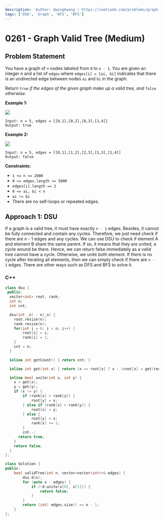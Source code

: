 ```yaml
---
description: 'Author: @wingkwong | https://leetcode.com/problems/graph-valid-tree/'
tags: ['DSU', 'Graph', 'DFS', 'BFS']
---
```


# 0261 - Graph Valid Tree (Medium)

## Problem Statement

You have a graph of `n` nodes labeled from `0` to `n - 1`. You are given an integer n and a list of `edges` where `edges[i] = [ai, bi]` indicates that there is an undirected edge between nodes `ai` and `bi` in the graph.

Return `true` _if the edges of the given graph make up a valid tree, and_ `false` _otherwise_.

&#x20;

**Example 1:**

![](https://assets.leetcode.com/uploads/2021/03/12/tree1-graph.jpg)

```
Input: n = 5, edges = [[0,1],[0,2],[0,3],[1,4]]
Output: true
```

**Example 2:**

![](https://assets.leetcode.com/uploads/2021/03/12/tree2-graph.jpg)

```
Input: n = 5, edges = [[0,1],[1,2],[2,3],[1,3],[1,4]]
Output: false
```

&#x20;

**Constraints:**

* `1 <= n <= 2000`
* `0 <= edges.length <= 5000`
* `edges[i].length == 2`
* `0 <= ai, bi < n`
* `ai != bi`
* There are no self-loops or repeated edges.

## Approach 1: DSU

If a graph is a valid tree, it must have exactly `n - 1` edges. Besides, it cannot be fully connected and contain any cycles. Therefore, we just need check if there are n - 1 edges and any cycles. We can use DSU to check if element A and element B share the same parent. If so, it means that they are united, a cycle wound be there. Hence, we can return false immediately as a valid tree cannot have a  cycle. Otherwise, we unite both element. If there is no cycle after iterating all elements, then we can simply check if there are `n - 1` edges. There are other ways such as DFS and BFS to solve it.

### C++

```cpp
class dsu {
 public:
  vector<int> root, rank;
  int n;
  int cnt;

  dsu(int _n) : n(_n) {
    root.resize(n);
    rank.resize(n);
    for(int i = 0; i < n; i++) {
        root[i] = i;
        rank[i] = 1;
    }
    cnt = n;
  }

  inline int getCount() { return cnt; }

  inline int get(int x) { return (x == root[x] ? x : (root[x] = get(root[x]))); }

  inline bool unite(int x, int y) {
    x = get(x);
    y = get(y);
    if (x != y) {
        if (rank[x] > rank[y]) {
            root[y] = x;
        } else if (rank[x] < rank[y]) {
            root[x] = y;
        } else {
            root[y] = x;
            rank[x] += 1;
        }
        cnt--;
      return true;
    }
    return false;
  }
};

class Solution {
public:
    bool validTree(int n, vector<vector<int>>& edges) {
        dsu d(n);
        for (auto x : edges) {
            if (!d.unite(x[0], x[1])) {
                return false;
            }
        }
        return (int) edges.size() == n - 1;
    }
};
```
